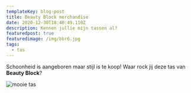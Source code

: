 ```yaml
---
templateKey: blog-post
title: Beauty Block merchandise
date: 2020-12-30T18:40:49.110Z
description: Kennen jullie mijn tassen al?
featuredpost: true
featuredimage: /img/bbr6.jpg
tags:
  - tas
---
```

Schoonheid is aangeboren maar stijl is te koop! Waar rock jij deze tas van **Beauty Block**?



![mooie tas](/img/bbr6.jpg "Dit is mijn zus")